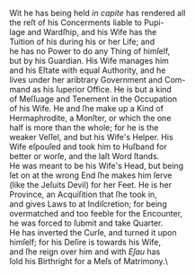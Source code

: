 Wit he has being held *in capite* has rendered all\
the reſt of his Concerments liable to Pupi-\
lage and Wardſhip, and his Wife has the\
Tuition of his during his or her Life; and\
he has no Power to do any Thing of himſelf,\
but by his Guardian. His Wife manages him\
and his Eſtate with equal Authority, and he\
lives under her aribtrary Government and Com-\
mand as his ſuperior Office. He is but a kind\
of Meſſuage and Tenement in the Occupation\
of his Wife. He and ſhe make up a Kind of\
 Hermaphrodite, a Monſter, or which the one\
 half is more than the whole; for he is the\
 weaker Veſſel, and but his Wife's Helper. His\
 Wife eſpouſed and took him to Huſband for\
 better or worſe, and the laſt Word ſtands.\
 He was meant to be his Wife's Head, but being\
 ſet on at the wrong End ſhe makes him ſerve\
 (like the Jeſuits Devil) for her Feet. He is her\
 Province, an Acquiſition that ſhe took in,\
 and gives Laws to at Indiſcretion; for being\
 overmatched and too feeble for the Encounter,\
 he was forced to ſubmit and take Quarter.\
 He has inverted the Curſe, and turned it upon\
 himſelf; for his Deſire is towards his Wife,\
 and ſhe reign over him and with *Eſau* has\
 ſold his Birthright for a Meſs of Matrimony.\
